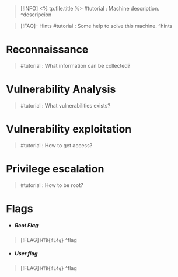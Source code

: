 > [!INFO] <% tp.file.title %>
>  #tutorial : Machine description.
^descripcion

> [!FAQ]- Hints
> #tutorial : Some help to solve this machine.
^hints
# Reconnaissance

> #tutorial : What information can be collected?

# Vulnerability Analysis

> #tutorial : What vulnerabilities exists?
# Vulnerability exploitation

> #tutorial : How to get access?

# Privilege escalation

> #tutorial : How to be root?

# Flags
- ##### Root Flag
> [!FLAG] `HTB{fL4g}`
^flag
- ##### User flag
> [!FLAG] `HTB{fL4g}`
^flag